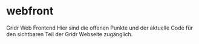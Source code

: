webfront
========

Gridr Web Frontend
Hier sind die offenen Punkte und der aktuelle Code für den sichtbaren Teil der Gridr Webseite zugänglich.
